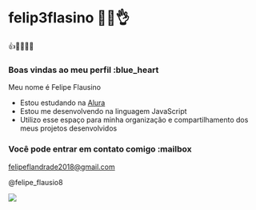 # felip3flasino 🐱‍👤👌
👍🐱‍👤🐱‍🏍
### Boas vindas ao meu perfil :blue_heart

Meu nome é Felipe Flausino

- Estou estudando na [Alura](https://www.alura.com.br)
- Estou me desenvolvendo na linguagem JavaScript
- Utilizo esse espaço para minha organização e compartilhamento dos meus projetos desenvolvidos

### Você pode entrar em contato comigo :mailbox

felipeflandrade2018@gmail.com

@felipe_flausio8

![](https://media.tenor.com/xo_VcKlhZiYAAAAM/vinijr.gif)



